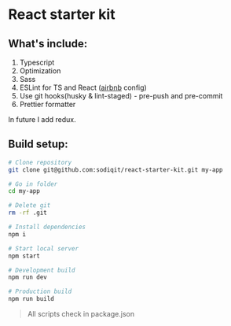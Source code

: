 # React starter kit

## What's include:
1. Typescript
2. Optimization
3. Sass
4. ESLint for TS and React ([airbnb](https://www.npmjs.com/package/eslint-config-airbnb-typescript) config)
5. Use git hooks(husky & lint-staged) - pre-push and pre-commit
6. Prettier formatter

In future I add redux.

## Build setup:
```bash
# Clone repository 
git clone git@github.com:sodiqit/react-starter-kit.git my-app

# Go in folder
cd my-app

# Delete git 
rm -rf .git

# Install dependencies 
npm i

# Start local server 
npm start

# Development build 
npm run dev

# Production build 
npm run build
```

> All scripts check in package.json
